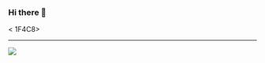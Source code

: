 ### Hi there 👋
< 1F4C8>
<hr>
<img align="center" src="https://github-readme-stats.vercel.app/api/top-langs/?username=GeovaneMachado&theme=tokyonight&show_icons=true" />


<!--
**GeovaneMachado/GeovaneMachado** is a ✨ _special_ ✨ repository because its `README.md` (this file) appears on your GitHub profile.

Here are some ideas to get you started:

- 🔭 I’m currently working on ...
- 🌱 I’m currently learning ...
- 👯 I’m looking to collaborate on ...
- 🤔 I’m looking for help with ...
- 💬 Ask me about ...
- 📫 How to reach me: ...
- 😄 Pronouns: ...
- ⚡ Fun fact: ...
-->
